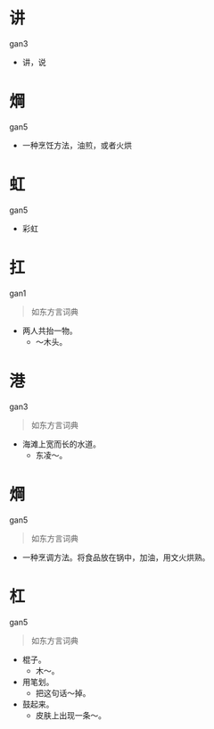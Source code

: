 # 讲
gan3
- 讲，说

# 焵
gan5
- 一种烹饪方法，油煎，或者火烘

# 虹
gan5
- 彩虹


# 扛
gan1
> 如东方言词典
- 两人共抬一物。
  - ～木头。

# 港
gan3
> 如东方言词典
- 海滩上宽而长的水道。
  - 东凌～。

# 焵
gan5
> 如东方言词典
- 一种烹调方法。将食品放在锅中，加油，用文火烘熟。

# 杠
gan5
> 如东方言词典
- 棍子。
  - 木～。
- 用笔划。
  - 把这句话～掉。
- 鼓起来。
  - 皮肤上出现一条～。
